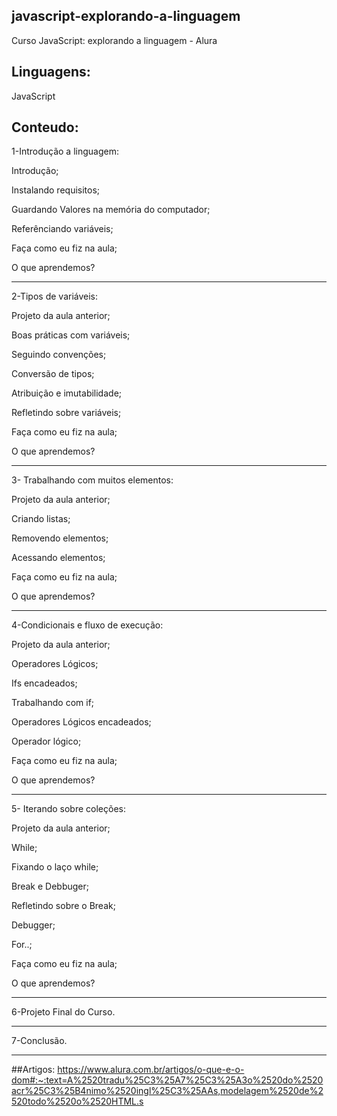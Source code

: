 ## javascript-explorando-a-linguagem
Curso JavaScript: explorando a linguagem - Alura

## Linguagens:

JavaScript

## Conteudo:
1-Introdução a linguagem:

Introdução;

Instalando requisitos;

Guardando Valores na memória do computador;

Referênciando variáveis;

Faça como eu fiz na aula;

O que aprendemos?
_______________________________________________________

2-Tipos de variáveis:

Projeto da aula anterior;

Boas práticas com variáveis;

Seguindo convenções;

Conversão de tipos;

Atribuição e imutabilidade;

Refletindo sobre variáveis;

Faça como eu fiz na aula;

O que aprendemos?
__________________________________________________________________

3- Trabalhando com muitos elementos:

Projeto da aula anterior;

Criando listas;

Removendo elementos;

Acessando elementos;

Faça como eu fiz na aula;

O que aprendemos?

________________________________________________________________________________________
4-Condicionais e fluxo de execução:

Projeto da aula anterior;

Operadores Lógicos;

Ifs encadeados;

Trabalhando com if;

Operadores Lógicos encadeados;

Operador lógico;

Faça como eu fiz na aula;

O que aprendemos?
_______________________________________________________________________________________________

5- Iterando sobre coleções:

Projeto da aula anterior;

While;

Fixando o laço while;

Break e Debbuger;

Refletindo sobre o Break;

Debugger;

For..;

Faça como eu fiz na aula;

O que aprendemos?
____________________________________________________________________________________________________

6-Projeto Final do Curso.
____________________________________________________________________________________________________

7-Conclusão.
____________________________________________________________________________________________________

##Artigos:
https://www.alura.com.br/artigos/o-que-e-o-dom#:~:text=A%2520tradu%25C3%25A7%25C3%25A3o%2520do%2520acr%25C3%25B4nimo%2520ingl%25C3%25AAs,modelagem%2520de%2520todo%2520o%2520HTML.s

